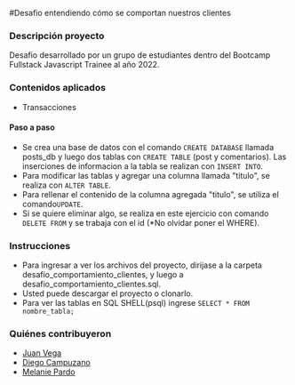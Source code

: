 #Desafio entendiendo cómo se comportan nuestros clientes
### Descripción proyecto
Desafio desarrollado por un grupo de estudiantes dentro del Bootcamp Fullstack Javascript Trainee al año 2022.

### Contenidos aplicados
- Transacciones

#### Paso a paso
-  Se crea una base de datos con el comando `CREATE DATABASE` llamada posts_db y luego dos tablas con `CREATE TABLE` (post y comentarios). Las inserciones de informacion a la tabla se realizan con `INSERT INTO`.
-  Para modificar las tablas y agregar una columna llamada "titulo", se realiza con `ALTER TABLE`.
-  Para rellenar el contenido de la columna agregada "titulo", se utiliza el comando`UPDATE`.
-  Si se quiere eliminar algo, se realiza en este ejercicio con comando `DELETE FROM` y se trabaja con el id (*No olvidar poner el WHERE).

### Instrucciones

- Para ingresar a ver los archivos del proyecto, dirijase a la carpeta desafio_comportamiento_clientes, y luego a desafio_comportamiento_clientes.sql.
- Usted puede descargar el proyecto o clonarlo.
- Para ver las tablas en SQL SHELL(psql) ingrese `SELECT * FROM nombre_tabla;`

### Quiénes contribuyeron

+ [Juan Vega](https://github.com/juanv5)
+ [Diego Campuzano](https://github.com/hermani456)
+ [Melanie Pardo](https://github.com/melaniepardo)

